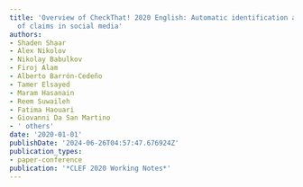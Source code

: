 ```yaml
---
title: 'Overview of CheckThat! 2020 English: Automatic identification and verification
  of claims in social media'
authors:
- Shaden Shaar
- Alex Nikolov
- Nikolay Babulkov
- Firoj Alam
- Alberto Barrón-Cedeño
- Tamer Elsayed
- Maram Hasanain
- Reem Suwaileh
- Fatima Haouari
- Giovanni Da San Martino
- ' others'
date: '2020-01-01'
publishDate: '2024-06-26T04:57:47.676924Z'
publication_types:
- paper-conference
publication: '*CLEF 2020 Working Notes*'
---
```

